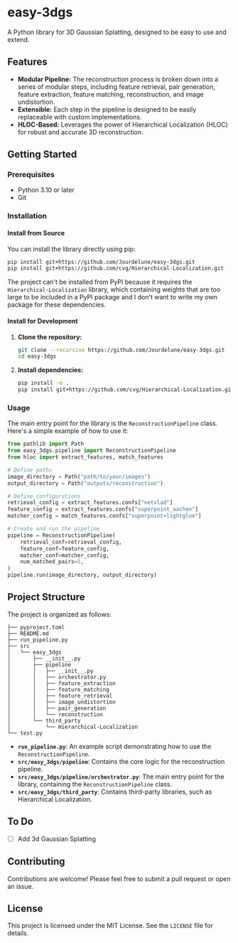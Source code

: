 # easy-3dgs

A Python library for 3D Gaussian Splatting, designed to be easy to use and extend.

## Features

- **Modular Pipeline:** The reconstruction process is broken down into a series of modular steps, including feature retrieval, pair generation, feature extraction, feature matching, reconstruction, and image undistortion.
- **Extensible:** Each step in the pipeline is designed to be easily replaceable with custom implementations.
- **HLOC-Based:** Leverages the power of Hierarchical Localization (HLOC) for robust and accurate 3D reconstruction.

## Getting Started

### Prerequisites

- Python 3.10 or later
- Git

### Installation

#### Install from Source
You can install the library directly using pip:

```bash
pip install git+https://github.com/Jourdelune/easy-3dgs.git
pip install git+https://github.com/cvg/Hierarchical-Localization.git
```

The project can't be installed from PyPI because it requires the `Hierarchical-Localization` library, which containing weights that 
are too large to be included in a PyPI package and I don't want to write my own package for these dependencies.

#### Install for Development

1. **Clone the repository:**

   ```bash
   git clone --recursive https://github.com/Jourdelune/easy-3dgs.git
   cd easy-3dgs
   ```

2. **Install dependencies:**

   ```bash
   pip install -e .
   pip install git+https://github.com/cvg/Hierarchical-Localization.git
   ```

### Usage

The main entry point for the library is the `ReconstructionPipeline` class. Here's a simple example of how to use it:

```python
from pathlib import Path
from easy_3dgs.pipeline import ReconstructionPipeline
from hloc import extract_features, match_features

# Define paths
image_directory = Path("path/to/your/images")
output_directory = Path("outputs/reconstruction")

# Define configurations
retrieval_config = extract_features.confs["netvlad"]
feature_config = extract_features.confs["superpoint_aachen"]
matcher_config = match_features.confs["superpoint+lightglue"]

# Create and run the pipeline
pipeline = ReconstructionPipeline(
    retrieval_conf=retrieval_config,
    feature_conf=feature_config,
    matcher_conf=matcher_config,
    num_matched_pairs=5,
)
pipeline.run(image_directory, output_directory)
```

## Project Structure

The project is organized as follows:

```
├── pyproject.toml
├── README.md
├── run_pipeline.py
├── src
│   └── easy_3dgs
│       ├── __init__.py
│       ├── pipeline
│       │   ├── __init__.py
│       │   ├── orchestrator.py
│       │   ├── feature_extraction
│       │   ├── feature_matching
│       │   ├── feature_retrieval
│       │   ├── image_undistortion
│       │   ├── pair_generation
│       │   └── reconstruction
│       └── third_party
│           └── Hierarchical-Localization
└── test.py
```

- **`run_pipeline.py`**: An example script demonstrating how to use the `ReconstructionPipeline`.
- **`src/easy_3dgs/pipeline`**: Contains the core logic for the reconstruction pipeline.
- **`src/easy_3dgs/pipeline/orchestrator.py`**: The main entry point for the library, containing the `ReconstructionPipeline` class.
- **`src/easy_3dgs/third_party`**: Contains third-party libraries, such as Hierarchical Localization.

## To Do 

- [ ] Add 3d Gaussian Splatting

## Contributing

Contributions are welcome! Please feel free to submit a pull request or open an issue.

## License

This project is licensed under the MIT License. See the `LICENSE` file for details.
